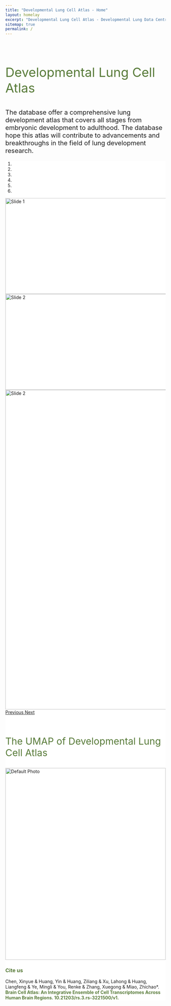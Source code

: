 ```yaml
---
title: "Developmental Lung Cell Atlas - Home"
layout: homelay
excerpt: "Developmental Lung Cell Atlas - Developmental Lung Data Centre: Facilitating Developmental Lung Research With Big Data"
sitemap: true
permalink: /
---
```

<!-- <div class="container"> -->
<br>
<br>
<p class="text-center" style="color:#587B39; font-size:40px;">Developmental Lung Cell Atlas</p>
<p class="text-center" style="font-size:20px;">The database offer a comprehensive lung development atlas that covers all stages from embryonic development to adulthood. The database hope this atlas will contribute to advancements and breakthroughs in the field of lung development research.</p>
<div class="wrapper box_style">
<div class="well" style="border: 0px solid #C9C9C9; background-color: #fff;">
<section class="sectiontitle"> 
<div>
<div markdown="0" id="carousel" class="carousel slide" data-ride="carousel" data-interval="4000" data-pause="hover" >
    <!-- Menu -->
<ol class="carousel-indicators">
<li data-target="#carousel" data-slide-to="0" class="active"></li>
<li data-target="#carousel" data-slide-to="1"></li>
<li data-target="#carousel" data-slide-to="2"></li>
<li data-target="#carousel" data-slide-to="3"></li>
<li data-target="#carousel" data-slide-to="4"></li>
<li data-target="#carousel" data-slide-to="5"></li>        
</ol>

<div class="carousel-inner" markdown="0">
<div class="item active">
<img src="{{ site.url }}{{ site.baseurl }}/images/homePage/home_figure1.svg" alt="Slide 1" style=" width:1150px; height:300px;object-fit: cover;border-radius:0%;display: block; margin: 0 auto;"/>
</div>
<div class="item ">
<img src="{{ site.url }}{{ site.baseurl }}/images/homePage/home_figure2.png" alt="Slide 2" style=" width:1150px; height:300px;object-fit: cover;border-radius:0%;display: block; margin: 0 auto;"/>
</div>
 <div class="item">
<img src="{{ site.url }}{{ site.baseurl }}/images/homePage/home_figure3.png" alt="Slide 2" style=" width:1000px;object-fit: cover;border-radius:0%;display: block; margin: 0 auto;"/>
</div>
<!-- <div class="item">
<img src="{{ site.url }}{{ site.baseurl }}/images/homePage/home_figure1.svg" alt="Slide 3" style="width:1000px; object-fit: cover;border-radius:0%;display: block; margin: 0 auto;"/>
</div>
<div class="item">
<img src="{{ site.url }}{{ site.baseurl }}/images/homePage/home_figure1.svg" alt="Slide 4" style=" width:1000px; object-fit: cover;border-radius:0%;display: block; margin: 0 auto;"/>
</div>
<div class="item">
<img src="{{ site.url }}{{ site.baseurl }}/images/homePage/home_figure1.svg" alt="Slide 4" style=" width:1000px; object-fit: cover;border-radius:0%;display: block; margin: 0 auto;"/>
</div>  -->
</div>
<a class="left carousel-control" href="#carousel" role="button" data-slide="prev">
<span class="glyphicon glyphicon-chevron-left" aria-hidden="true"></span>
<span class="sr-only">Previous</span>
</a>
<a class="right carousel-control" href="#carousel" role="button" data-slide="next">
<span class="glyphicon glyphicon-chevron-right" aria-hidden="true"></span>
<span class="sr-only">Next</span>
</a>
</div>
<br>
</div>
<!-- style -->
<style>
.wrapper.box_style.line {
border-width: 0;
}
</style>



<br/>
<p class="text-center" style="color:#587B39; font-size:30px;">The UMAP of Developmental Lung Cell Atlas</p>
<div class="container">
<div class="row" >
<div class="image-container">
<img id="photo" src="{{ site.url }}{{ site.baseurl }}/images/homePage/home_umap.png" alt="Default Photo" style="height: 600px; width=600px">
</div>
</div>
</div>

<!-- <h3>Cite us </h3>
<p>Chen, Xinyue & Huang, Yin & Huang, Ziliang & Xu, Lahong & Huang, Liangfeng & Ye, Mingli & You, Renke & Zhang, Xuegong & Miao, Zhichao*. (2023). Brain Cell Atlas: An Integrative Ensemble of Cell Transcriptomes Across Human Brain Regions. 10.21203/rs.3.rs-3221500/v1.</p>
<br/> -->

<h3 style="color:#587B39">Cite us </h3>
<div class="left-aligned" style="width: 100%;">
Chen, Xinyue & Huang, Yin & Huang, Ziliang & Xu, Lahong & Huang, Liangfeng & Ye, Mingli & You, Renke & Zhang, Xuegong & Miao, Zhichao*. <br>
<strong style="color:#587B39;font-weight: bold">Brain Cell Atlas: An Integrative Ensemble of Cell Transcriptomes Across Human Brain Regions. 10.21203/rs.3.rs-3221500/v1.</strong><br>
<!-- <a> Unpublished</a> -->
</div>

<script>
  document.addEventListener('DOMContentLoaded', function() {
    var adultButton = document.querySelector('.col-lg-4:nth-child(1) .card-clickable');
    adultButton.click();
  });
  function showImage0(photoName) {
    var photoElement = document.getElementById('photo');
    photoElement.src = photoName;
    photoElement.alt = photoName;
  }
</script>

<style>
  .image-container {
    max-width: 100%;
    max-height: 100%;
    background-color: none;
    justify-content: center;
    align-items: center;
    box-shadow: none;
  }
  
  .image-container img {
    width: 100%;
    height: 100%;
    object-fit: contain;
  }
</style>
<style>
    .photo-card {
/*         width: 350px;
        height: 350px; */
        border: 10px solid #ccc; 
        overflow: hidden;
        border-radius: 50%;
        position: relative;
        background-size: cover;
 /*        display: flex;  
        justify-content: right; /* 水平居中对齐 */
        /* align-items: right;  */
    }
    .photo-card:hover img {
        transform: scale(1.1);
    }
    .photo-card img {
        display: block;
        width: 100%;
        height: 100%;
        object-fit: cover;
        transition: transform 0.3s;
    }
    .photo-card.clicked {
        border-color: #587B39;
    }
</style>
<script>
  var clickedCard = null;

  function handleClick(card) {
    if (clickedCard !== null) {
      clickedCard.classList.remove("clicked");
    }

    card.classList.add("clicked");
    clickedCard = card;
  }
</script>

<style>
    .custom-column {
        margin: 0 10px; /* 设置列之间的间距 */
        text-align: center
    }
</style>